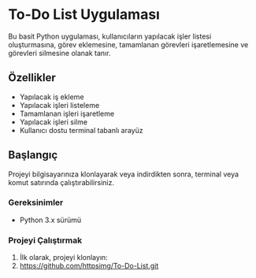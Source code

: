 # To-Do List Uygulaması

Bu basit Python uygulaması, kullanıcıların yapılacak işler listesi oluşturmasına, görev eklemesine, tamamlanan görevleri işaretlemesine ve görevleri silmesine olanak tanır.

## Özellikler

- Yapılacak iş ekleme
- Yapılacak işleri listeleme
- Tamamlanan işleri işaretleme
- Yapılacak işleri silme
- Kullanıcı dostu terminal tabanlı arayüz

## Başlangıç

Projeyi bilgisayarınıza klonlayarak veya indirdikten sonra, terminal veya komut satırında çalıştırabilirsiniz.

### Gereksinimler

- Python 3.x sürümü

### Projeyi Çalıştırmak

1. İlk olarak, projeyi klonlayın:
2. https://github.com/httpsimg/To-Do-List.git
